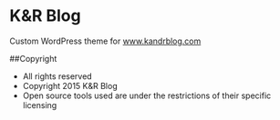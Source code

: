K&R Blog
===

Custom WordPress theme for www.kandrblog.com

##Copyright
- All rights reserved
- Copyright 2015 K&R Blog
- Open source tools used are under the restrictions of their specific licensing
